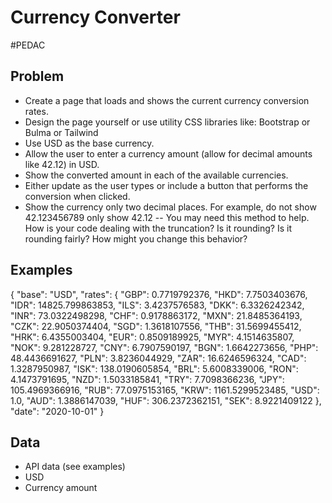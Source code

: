 # Currency Converter

#PEDAC

## Problem

- Create a page that loads and shows the current currency conversion rates.
- Design the page yourself or use utility CSS libraries like: Bootstrap or Bulma or Tailwind
- Use USD as the base currency.
- Allow the user to enter a currency amount (allow for decimal amounts like 42.12) in USD.
- Show the converted amount in each of the available currencies.
- Either update as the user types or include a button that performs the conversion when clicked.
- Show the currency only two decimal places. For example, do not show 42.123456789 only show 42.12 -- You may need this method to help. How is your code dealing with the truncation? Is it rounding? Is it rounding fairly? How might you change this behavior?

## Examples

{
"base": "USD",
"rates": {
"GBP": 0.7719792376,
"HKD": 7.7503403676,
"IDR": 14825.799863853,
"ILS": 3.4237576583,
"DKK": 6.3326242342,
"INR": 73.0322498298,
"CHF": 0.9178863172,
"MXN": 21.8485364193,
"CZK": 22.9050374404,
"SGD": 1.3618107556,
"THB": 31.5699455412,
"HRK": 6.4355003404,
"EUR": 0.8509189925,
"MYR": 4.1514635807,
"NOK": 9.281228727,
"CNY": 6.7907590197,
"BGN": 1.6642273656,
"PHP": 48.4436691627,
"PLN": 3.8236044929,
"ZAR": 16.6246596324,
"CAD": 1.3287950987,
"ISK": 138.0190605854,
"BRL": 5.6008339006,
"RON": 4.1473791695,
"NZD": 1.5033185841,
"TRY": 7.7098366236,
"JPY": 105.4969366916,
"RUB": 77.0975153165,
"KRW": 1161.5299523485,
"USD": 1.0,
"AUD": 1.3886147039,
"HUF": 306.2372362151,
"SEK": 8.9221409122
},
"date": "2020-10-01"
}

## Data

- API data (see examples)
- USD
- Currency amount
